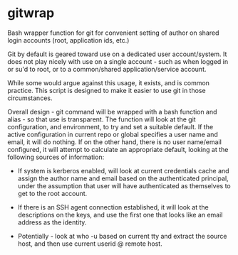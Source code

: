 # gitwrap
Bash wrapper function for git for convenient setting of author on shared login accounts (root, application ids, etc.)

Git by default is geared toward use on a dedicated user account/system. It does not play nicely with use on a single
account - such as when logged in or su'd to root, or to a common/shared application/service account. 

While some would argue against this usage, it exists, and is common practice. This script is designed 
to make it easier to use git in those circumstances. 

Overall design - git command will be wrapped with a bash function and alias - so that use is transparent. 
The function will look at the git configuration, and environment, to try and set a suitable default. If the
active configuration in current repo or global specifies a user name and email, it will do nothing. If on the 
other hand, there is no user name/email configured, it will attempt to calculate an appropriate default, looking at
the following sources of information:

  * If system is kerberos enabled, will look at current credentials cache and assign the author name and email based
    on the authenticated principal, under the assumption that user will have authenticated as themselves to get to
    the root account.

  * If there is an SSH agent connection established, it will look at the descriptions on the keys, and use the first
    one that looks like an email address as the identity.

  * Potentially - look at who -u based on current tty and extract the source host, and then use current userid @ 
    remote host. 
